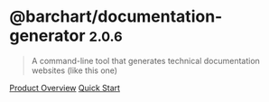 # @barchart/documentation-generator <small>2.0.6</small>

> A command-line tool that generates technical documentation websites (like this one)

[Product Overview](/content/product_overview)
[Quick Start](/content/quick_start)